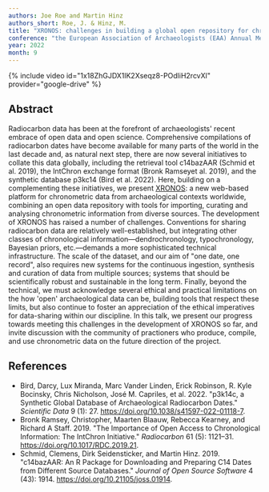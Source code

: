 ```yaml
---
authors: Joe Roe and Martin Hinz
authors_short: Roe, J. & Hinz, M.
title: "XRONOS: challenges in building a global open repository for chronometric data"
conference: "the European Association of Archaeologists (EAA) Annual Meeting, Budapest, 31 August – 3 September"
year: 2022
month: 9
---
```


{% include video id="1x18ZhGJDX1lK2Xseqz8-POdliH2rcvXl" provider="google-drive" %}

## Abstract

Radiocarbon data has been at the forefront of archaeologists' recent embrace of open data and open science.
Comprehensive compilations of radiocarbon dates have become available for many parts of the world in the last decade and, as natural next step, there are now several initiatives to collate this data globally, including the retrieval tool c14bazAAR (Schmid et al. 2019), the IntChron exchange format (Bronk Ramseyet al. 2019), and the synthetic database p3kc14 (Bird et al. 2022).
Here, building on a complementing these initiatives, we present [XRONOS](https://xronos.ch): a new web-based platform for chronometric data from archaeological contexts worldwide, combining an open data repository with tools for importing, curating and analysing chronometric information from diverse sources.
The development of XRONOS has raised a number of challenges. 
Conventions for sharing radiocarbon data are relatively well-established, but integrating other classes of chronological information—dendrochronology, typochronology, Bayesian priors, etc.—demands a more sophisticated technical infrastructure.
The scale of the dataset, and our aim of "one date, one record", also requires new systems for the continuous ingestion, synthesis and curation of data from multiple sources; systems that should be scientifically robust and sustainable in the long term.
Finally, beyond the technical, we must acknowledge several ethical and practical limitations on the how 'open' archaeological data can be, building tools that respect these limits, but also continue to foster an appreciation of the ethical imperatives for data-sharing within our discipline.
In this talk, we present our progress towards meeting this challenges in the development of XRONOS so far, and invite discussion with the community of practioners who produce, compile, and use chronometric data on the future direction of the project.

## References

* Bird, Darcy, Lux Miranda, Marc Vander Linden, Erick Robinson, R. Kyle Bocinsky, Chris Nicholson, José M. Capriles, et al. 2022. "p3k14c, a Synthetic Global Database of Archaeological Radiocarbon Dates." *Scientific Data* 9 (1): 27. <https://doi.org/10.1038/s41597-022-01118-7>.
* Bronk Ramsey, Christopher, Maarten Blaauw, Rebecca Kearney, and Richard A Staff. 2019. "The Importance of Open Access to Chronological Information: The IntChron Initiative." *Radiocarbon* 61 (5): 1121–31. <https://doi.org/10.1017/RDC.2019.21>.
* Schmid, Clemens, Dirk Seidensticker, and Martin Hinz. 2019. "c14bazAAR: An R Package for Downloading and Preparing C14 Dates from Different Source Databases." *Journal of Open Source Software* 4 (43): 1914. <https://doi.org/10.21105/joss.01914>.
